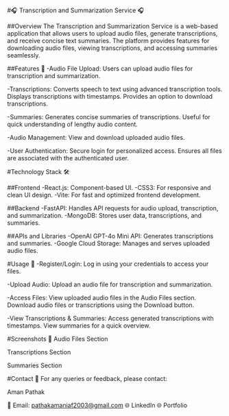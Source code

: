 #🎧 Transcription and Summarization Service 🎧

##Overview
The Transcription and Summarization Service is a web-based application that allows users to upload audio files, generate transcriptions, and receive concise text summaries. The platform provides features for downloading audio files, viewing transcriptions, and accessing summaries seamlessly.

##Features 🚀
-Audio File Upload:
Users can upload audio files for transcription and summarization.

-Transcriptions:
Converts speech to text using advanced transcription tools.
Displays transcriptions with timestamps.
Provides an option to download transcriptions.

-Summaries:
Generates concise summaries of transcriptions.
Useful for quick understanding of lengthy audio content.

-Audio Management:
View and download uploaded audio files.

-User Authentication:
Secure login for personalized access.
Ensures all files are associated with the authenticated user.

#Technology Stack 🛠

##Frontend
-React.js: Component-based UI.
-CSS3: For responsive and clean UI design.
-Vite: For fast and optimized frontend development.

##Backend
-FastAPI: Handles API requests for audio upload, transcription, and summarization.
-MongoDB: Stores user data, transcriptions, and summaries.

##APIs and Libraries
-OpenAI GPT-4o Mini API: Generates transcriptions and summaries.
-Google Cloud Storage: Manages and serves uploaded audio files.

#Usage 📝
-Register/Login:
Log in using your credentials to access your files.

-Upload Audio:
Upload an audio file for transcription and summarization.

-Access Files:
View uploaded audio files in the Audio Files section.
Download audio files or transcriptions using the Download button.

-View Transcriptions & Summaries:
Access generated transcriptions with timestamps.
View summaries for a quick overview.

#Screenshots 📸
Audio Files Section

Transcriptions Section

Summaries Section

#Contact 📧
For any queries or feedback, please contact:

Aman Pathak

📧 Email: pathakamaniaf2003@gmail.com
🌐 LinkedIn
🌐 Portfolio

